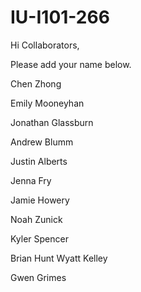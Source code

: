# IU-I101-266

Hi Collaborators,

Please add your name below. 

Chen Zhong

Emily Mooneyhan

Jonathan Glassburn

Andrew Blumm

Justin Alberts

Jenna Fry

Jamie Howery

Noah Zunick

Kyler Spencer

Brian Hunt 
Wyatt Kelley

Gwen Grimes
